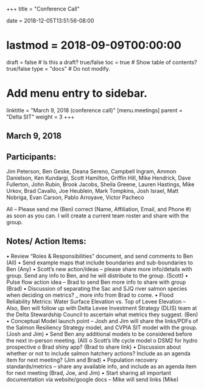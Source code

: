 +++
title = "Conference Call"

date = 2018-12-05T13:51:56-08:00
# lastmod = 2018-09-09T00:00:00

draft = false  # Is this a draft? true/false
toc = true  # Show table of contents? true/false
type = "docs"  # Do not modify.

# Add menu entry to sidebar.
linktitle = "March 9, 2018 (conference call)"
[menu.meetings]
  parent = "Delta SIT"
  weight = 3
+++

## March 9, 2018
 
## Participants: 
Jim Peterson, Ben Geske, Deana Sereno, Campbell Ingram, Ammon Danielson, Ken Kundargi, Scott Hamilton, Griffin Hill, Mike Hendrick, Dave Fullerton, John Rubin, Brook Jacobs, Sheila Greene, Lauren Hastings, Mike Urkov, Brad Cavallo, Joe Heublein, Mark Tompkins, Josh Israel, Matt Nobriga, Evan Carson, Pablo Arroyave, Victor Pacheco
 
All – Please send me (Ben) correct (Name, Affiliation, Email, and Phone #) as soon as you can. I will create a current team roster and share with the group.

## Notes/ Action Items:
•	Review “Roles & Responsibilities” document, and send comments to Ben (All)
•	Send example maps that include boundaries and sub-boundaries to Ben (Any)
•	Scott’s new action/ideas – please share more info/details with group. Send any info to Ben, and he will distribute to the group. (Scott)
•	Pulse flow action idea – Brad to send Ben more info to share with group (Brad)
•	Discussion of separating the Sac and SJQ river salmon species when deciding on metrics? _ more info from Brad to come.
•	Flood Reliability Metrics: Water Surface Elevation vs. Top of Levee Elevation – Also, Ben will follow up with Delta Levee Investment Strategy (DLIS) team at the Delta Stewardship Council to ascertain what metrics they suggest. (Ben)
•	Conceptual Model launch point – Josh and Jim will share the links/PDFs of the Salmon Resiliency Strategy model, and CVPIA SIT model with the group. (Josh and Jim)
•	Send Ben any additional models to be considered before the next in-person meeting. (All)
    o	Scott’s life cycle model
    o	DSM2 for hydro prospective
    o	Brad shiny app? (Brad to share link)
•	Discussion about whether or not to include salmon hatchery actions? Include as an agenda item for next meeting? (Jim and Brad)
•	Population recovery standards/metrics – share any available info, and include as an agenda item for next meeting (Brad, Joe, and Jim)
•	Start sharing all important documentation via website/google docs – Mike will send links (Mike)
